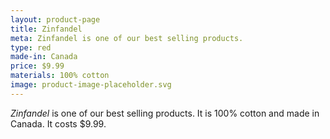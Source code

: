 ```yaml
---
layout: product-page
title: Zinfandel
meta: Zinfandel is one of our best selling products.
type: red
made-in: Canada
price: $9.99
materials: 100% cotton
image: product-image-placeholder.svg
---
```


*Zinfandel* is one of our best selling products. It is 100% cotton and made in Canada. It costs $9.99.
